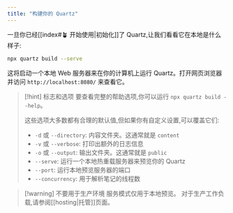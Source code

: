 ```yaml
---
title: "构建你的 Quartz"
---
```


一旦你已经[[index#🪴 开始使用|初始化]]了 Quartz,让我们看看它在本地是什么样子:

```bash
npx quartz build --serve
```

这将启动一个本地 Web 服务器来在你的计算机上运行 Quartz。打开网页浏览器并访问 `http://localhost:8080/` 来查看它。

> [!hint] 标志和选项
> 要查看完整的帮助选项,你可以运行 `npx quartz build --help`。
>
> 这些选项大多数都有合理的默认值,但如果你有自定义设置,可以覆盖它们:
>
> - `-d` 或 `--directory`: 内容文件夹。这通常就是 `content`
> - `-v` 或 `--verbose`: 打印出额外的日志信息
> - `-o` 或 `--output`: 输出文件夹。这通常就是 `public`
> - `--serve`: 运行一个本地热重载服务器来预览你的 Quartz
> - `--port`: 运行本地预览服务器的端口
> - `--concurrency`: 用于解析笔记的线程数

> [!warning] 不要用于生产环境
> 服务模式仅用于本地预览。
> 对于生产工作负载,请参阅[[hosting|托管]]页面。
